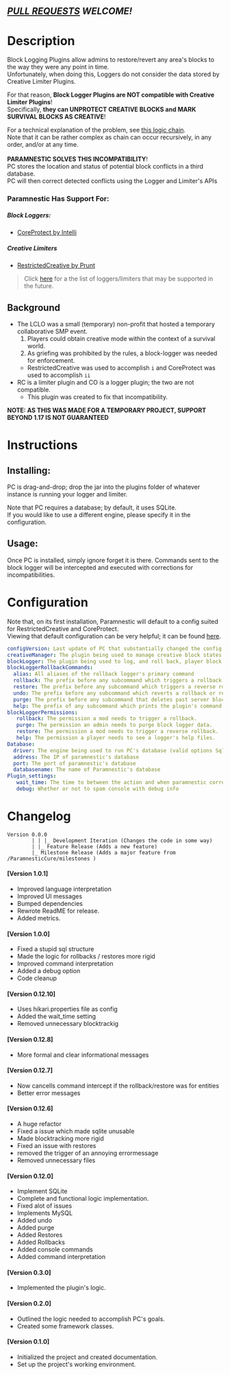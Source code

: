 ## ***[PULL REQUESTS](https://github.com/the-lockedcraft-legacy-organization/ParamnesticCure/pulls) WELCOME!***

# Description
Block Logging Plugins allow admins to restore/revert any area's blocks to the way they were any point in time.<br />
Unfortunately, when doing this, Loggers do not consider the data stored by Creative Limiter Plugins.<br />

For that reason, **Block Logger Plugins are NOT compatible with Creative Limiter Plugins**!<br />
Specifically, **they can UNPROTECT CREATIVE BLOCKS and MARK SURVIVAL BLOCKS AS CREATIVE**!<br />

For a technical explanation of the problem, see [this logic chain](https://i.imgur.com/KsChAdh.png).<br />
Note that it can be rather complex as chain can occur recursively, in any order, and/or at any time.
<br /><br />
**PARAMNESTIC SOLVES THIS INCOMPATIBILITY**!<br />
PC stores the location and status of potential block conflicts in a third database.<br />
PC will then correct detected conflicts using the Logger and Limiter's APIs

### Paramnestic Has Support For:
##### Block Loggers:
- [CoreProtect by Intelli](https://www.spigotmc.org/resources/coreprotect.8631/)
##### Creative Limiters
- [RestrictedCreative by Prunt](https://www.spigotmc.org/resources/restrictedcreative.42790/)
> Click [here](https://github.com/the-lockedcraft-legacy-organization/ParamnesticCure/issues/17) for a the list of loggers/limiters that may be supported in the future.

## Background
- The LCLO was a small (temporary) non-profit that hosted a temporary collaborative SMP event.
  1. Players could obtain creative mode within the context of a survival world.
  2. As griefing was prohibited by the rules, a block-logger was needed for enforcement.
  - RestrictedCreative was used to accomplish `i` and CoreProtect was used to accomplish `ii`
- RC is a limiter plugin and CO is a logger plugin; the two are not compatible.
  - This plugin was created to fix that incompatibility.

**NOTE: AS THIS WAS MADE FOR A TEMPORARY PROJECT, SUPPORT BEYOND 1.17 IS NOT GUARANTEED**

# Instructions
## Installing:
PC is drag-and-drop; drop the jar into the plugins folder of whatever instance is running your logger and limiter.

Note that PC requires a database; by default, it uses SQLite.<br />
If you would like to use a different engine, please specify it in the configuration.<br />
## Usage:
Once PC is installed, simply ignore forget it is there.
Commands sent to the block logger will be intercepted and executed with corrections for incompatibilities.

# Configuration
Note that, on its first installation, Paramnestic will default to a config suited for RestrictedCreative and CoreProtect.<br />
Viewing that default configuration can be very helpful; it can be found [here](https://github.com/the-lockedcraft-legacy-organization/ParamnesticCure/blob/main/src/main/resources/config.yml).
```yaml
configVersion: Last update of PC that substantially changed the config. Please do not change this.
creativeManager: The plugin being used to manage creative block states. 
blockLogger: The plugin being used to log, and roll back, player block placement.
blockLoggerRollbackCommands:
  alias: All aliases of the rollback logger's primary command
  rollback: The prefix before any subcommand which triggers a rollback.
  restore: The prefix before any subcommand which triggers a reverse rollback.
  undo: The prefix before any subcommand which reverts a rollback or restore function.
  purge: The prefix before any subcommand that deletes past server blockdata.
  help: The prefix of any subcommand which prints the plugin's command list.
blockLoggerPermissions:
   rollback: The permission a mod needs to trigger a rollback.
   purge: The permission an admin needs to purge block logger data.
   restore: The permission a mod needs to trigger a reverse rollback.
   help: The permission a player needs to see a logger's help files.
Database:
  driver: The engine being used to run PC's database (valid options Sqlite & Mysql)
  address: The IP of paramnestic's database
  port: The port of paramnestic's database
  databasename: The name of Paramnestic's database
Plugin_settings:
   wait_time: The time to between the action and when paramnestic corrects it... higher numbers minimize issues.
   debug: Whether or not to spam console with debug info
```
# Changelog
```
Version 0.0.0
        | | |_ Development Iteration (Changes the code in some way)
        | |_ Feature Release (Adds a new feature)
        |_ Milestone Release (Adds a major feature from /ParamnesticCure/milestones )
```
#### [Version 1.0.1]
 - Improved language interpretation
 - Improved UI messages
 - Bumped dependencies
 - Rewrote ReadME for release.
 - Added metrics.
#### [Version 1.0.0]
 - Fixed a stupid sql structure
 - Made the logic for rollbacks / restores more rigid
 - Improved command interpretation
 - Added a debug option
 - Code cleanup
#### [Version 0.12.10]
 - Uses hikari.properties file as config
 - Added the wait_time setting
 - Removed unnecessary blocktrackig
#### [Version 0.12.8]
 - More formal and clear informational messages
#### [Version 0.12.7]
 - Now cancells command intercept if the rollback/restore was for entities
 - Better error messages
#### [Version 0.12.6]
 - A huge refactor
 - Fixed a issue which made sqlite unusable
 - Made blocktracking more rigid
 - Fixed an issue with restores
 - removed the trigger of an annoying errormessage
 - Removed unnecessary files
#### [Version 0.12.0]
 - Implement SQLite
 - Complete and functional logic implementation.
 - Fixed alot of issues
 - Implements MySQL
 - Added undo
 - Added purge
 - Added Restores
 - Added Rollbacks
 - Added console commands
 - Added command interpretation
#### [Version 0.3.0]
 - Implemented the plugin's logic.
#### [Version 0.2.0]
 - Outlined the logic needed to accomplish PC's goals.
 - Created some framework classes.
#### [Version 0.1.0]
 - Initialized the project and created documentation.
 - Set up the project's working environment.
